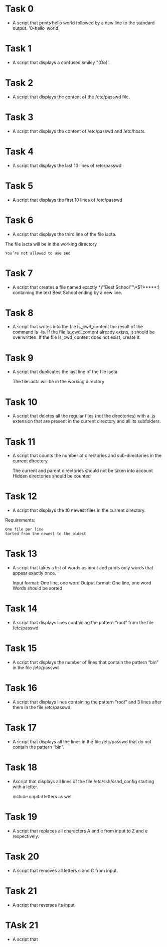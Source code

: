 # Task 0
 - A script that prints hello world followed by a new line to the standard output. '0-hello_world'
# Task 1
 - A  script that displays a confused smiley "(Ôo)'.
# Task 2
 - A script that displays the content of the /etc/passwd file.
# Task 3
 - A script that displays the content of /etc/passwd and /etc/hosts.
# Task 4
 - A script that displays the last 10 lines of /etc/passwd
# Task 5
 - A script that displays the first 10 lines of /etc/passwd
# Task 6
 - A script that displays the third line of the file iacta.

The file iacta will be in the working directory

    You’re not allowed to use sed
# Task 7
 - A script that creates a file named exactly \*\\'"Best School"\'\\*$\?\*\*\*\*\*:) containing the text Best School ending by a new line.
# Task 8
 - A script that writes into the file ls_cwd_content the result of the command ls -la. If the file ls_cwd_content already exists, it should be overwritten. If the file ls_cwd_content does not exist, create it.
# Task 9
 - A script that duplicates the last line of the file iacta

    The file iacta will be in the working directory
# Task 10 
 - A script that deletes all the regular files (not the directories) with a .js extension that are present in the current directory and all its subfolders.
# Task 11
 - A script that counts the number of directories and sub-directories in the current directory.

    The current and parent directories should not be taken into account
    Hidden directories should be counted
# Task 12
 - A script that displays the 10 newest files in the current directory.

Requirements:

    One file per line
    Sorted from the newest to the oldest
# Task 13
 - A script that takes a list of words as input and prints only words that appear exactly once.

    Input format: One line, one word
    Output format: One line, one word
    Words should be sorted
# Task 14
 - A script that displays lines containing the pattern “root” from the file /etc/passwd
# Task 15
 - A script that displays the number of lines that contain the pattern “bin” in the file /etc/passwd
# Task 16 
 - A script that displays lines containing the pattern “root” and 3 lines after them in the file /etc/passwd.
# Task 17
 - A script that displays all the lines in the file /etc/passwd that do not contain the pattern “bin”.
# Task 18
 - Ascript that displays all lines of the file /etc/ssh/sshd_config starting with a letter.

    include capital letters as well
# Task 19 
 - A script that replaces all characters A and c from input to Z and e respectively.
# Task 20
 - A script that removes all letters c and C from input.
# Task 21 
 - A script that  reverses its input
# TAsk 21 
 - A script that 
